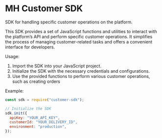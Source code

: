 # MH Customer SDK

SDK for handling specific customer operations on the platform.

This SDK provides a set of JavaScript functions and utilities to interact with the platform’s API and perform specific customer operations. It simplifies the process of managing customer-related tasks and offers a convenient interface for developers.

Usage:

1. Import the SDK into your JavaScript project.
2. Initialize the SDK with the necessary credentials and configurations.
3. Use the provided functions to perform various customer operations, such as creating orders

Example:

```javascript
const sdk = require("customer-sdk");

// Initialize the SDK
sdk.init({
  apiKey: "YOUR_API_KEY",
  customerId: "YOUR_DELIVERY_ID",
  environment: "production",
});
```
